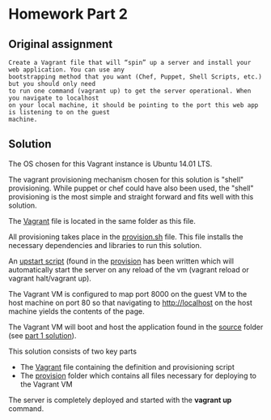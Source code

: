 Homework Part 2 
===============

Original assignment
-------------------

	Create a Vagrant file that will “spin” up a server and install your web application. You can use any
	bootstrapping method that you want (Chef, Puppet, Shell Scripts, etc.) but you should only need
	to run one command (vagrant up) to get the server operational. When you navigate to localhost
	on your local machine, it should be pointing to the port this web app is listening to on the guest
	machine.

Solution
--------

The OS chosen for this Vagrant instance is Ubuntu 14.01 LTS. 

The vagrant provisioning mechanism chosen for this solution is "shell" provisioning. While puppet or chef could have also been used, the "shell" provisioning is the most simple and straight forward and fits well with this solution.  

The [Vagrant](Vagrantfile) file is located in the same folder as this file.

All provisioning takes place in the [provision.sh](provision/provision.sh) file. This file installs the necessary dependencies and libraries to run this solution.

An [upstart script](provision/szmon.conf) (found in the [provision](provision) has been written which will automatically start the server on any reload of the vm (vagrant reload or vagrant halt/vagrant up).

The Vagrant VM is configured to map port 8000 on the guest VM to the host machine on port 80 so that navigating to [http://localhost](http://localhost) on the host machine yields the contents of the page.

The Vagrant VM will boot and host the application found in the [source](source) folder (see [part 1 solution](PART1.md)).

This solution consists of two key parts
 
 - The [Vagrant](Vagrantfile) file containing the definition and provisioning script
 - The [provision](provision) folder which contains all files necessary for deploying to the Vagrant VM

The server is completely deployed and started with the **vagrant up** command.